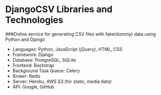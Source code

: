 DjangoCSV Libraries and Technologies
===============================
###Online service for generating CSV files with fake(dummy) data using Python and Django

* Languages: Python, JavaScript (jQuery), HTML, CSS
* Framework: Django 
* Database: PostgreSQL, SQLite
* Frontend: Bootstrap
* Background Task Queue: Celery
* Broker: Redis
* Server: Heroku, AWS S3 (for static, media data)
* API: Google, GitHub
